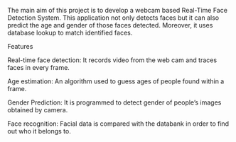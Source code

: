 The main aim of this project is to develop a webcam based Real-Time Face Detection System. This application not only detects faces but it can also predict the age and gender of those faces detected. Moreover, it uses database lookup to match identified faces.

Features

Real-time face detection: It records video from the web cam and traces faces in every frame.

Age estimation: An algorithm used to guess ages of people found within a frame.

Gender Prediction: It is programmed to detect gender of people’s images obtained by camera.

Face recognition: Facial data is compared with the databank in order to find out who it belongs to.
